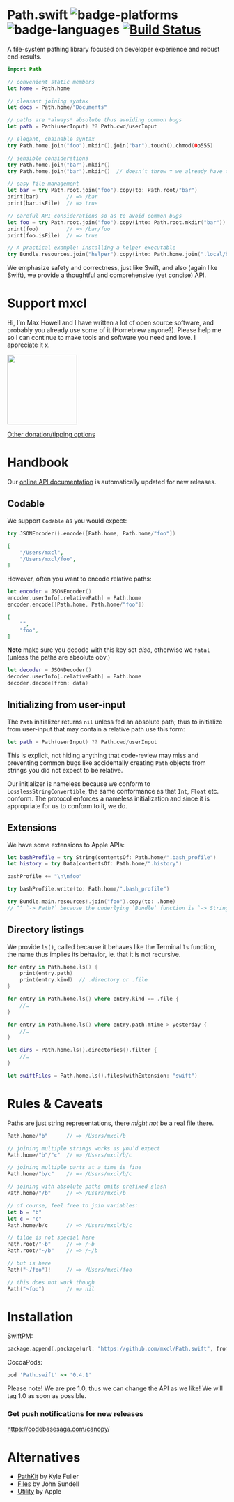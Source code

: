 # Path.swift ![badge-platforms] ![badge-languages] [![Build Status](https://travis-ci.com/mxcl/Path.swift.svg)](https://travis-ci.com/mxcl/Path.swift)

A file-system pathing library focused on developer experience and robust
end‐results.

```swift
import Path

// convenient static members
let home = Path.home

// pleasant joining syntax
let docs = Path.home/"Documents"

// paths are *always* absolute thus avoiding common bugs
let path = Path(userInput) ?? Path.cwd/userInput

// elegant, chainable syntax
try Path.home.join("foo").mkdir().join("bar").touch().chmod(0o555)

// sensible considerations
try Path.home.join("bar").mkdir()
try Path.home.join("bar").mkdir()  // doesn’t throw ∵ we already have the desired result

// easy file-management
let bar = try Path.root.join("foo").copy(to: Path.root/"bar")
print(bar)         // => /bar
print(bar.isFile)  // => true

// careful API considerations so as to avoid common bugs
let foo = try Path.root.join("foo").copy(into: Path.root.mkdir("bar"))
print(foo)         // => /bar/foo
print(foo.isFile)  // => true

// A practical example: installing a helper executable
try Bundle.resources.join("helper").copy(into: Path.home.join(".local/bin").mkpath()).chmod(0o500)
```

We emphasize safety and correctness, just like Swift, and also (again like
Swift), we provide a thoughtful and comprehensive (yet concise) API.

# Support mxcl

Hi, I’m Max Howell and I have written a lot of open source software, and
probably you already use some of it (Homebrew anyone?). Please help me so I
can continue to make tools and software you need and love. I appreciate it x.

<a href="https://www.patreon.com/mxcl">
	<img src="https://c5.patreon.com/external/logo/become_a_patron_button@2x.png" width="160">
</a>

[Other donation/tipping options](http://mxcl.github.io/donate/)

# Handbook

Our [online API documentation] is automatically updated for new releases.

## Codable

We support `Codable` as you would expect:

```swift
try JSONEncoder().encode([Path.home, Path.home/"foo"])
```

```json
[
    "/Users/mxcl",
    "/Users/mxcl/foo",
]
```

However, often you want to encode relative paths:

```swift
let encoder = JSONEncoder()
encoder.userInfo[.relativePath] = Path.home
encoder.encode([Path.home, Path.home/"foo"])
```

```json
[
    "",
    "foo",
]
```

**Note** make sure you decode with this key set *also*, otherwise we `fatal`
(unless the paths are absolute obv.)

```swift
let decoder = JSONDecoder()
decoder.userInfo[.relativePath] = Path.home
decoder.decode(from: data)
```

## Initializing from user-input

The `Path` initializer returns `nil` unless fed an absolute path; thus to
initialize from user-input that may contain a relative path use this form:

```swift
let path = Path(userInput) ?? Path.cwd/userInput
```

This is explicit, not hiding anything that code-review may miss and preventing
common bugs like accidentally creating `Path` objects from strings you did not
expect to be relative.

Our initializer is nameless because we conform to `LosslessStringConvertible`,
the same conformance as that `Int`, `Float` etc. conform. The protocol enforces
a nameless initialization and since it is appropriate for us to conform to it,
we do.

## Extensions

We have some extensions to Apple APIs:

```swift
let bashProfile = try String(contentsOf: Path.home/".bash_profile")
let history = try Data(contentsOf: Path.home/".history")

bashProfile += "\n\nfoo"

try bashProfile.write(to: Path.home/".bash_profile")

try Bundle.main.resources!.join("foo").copy(to: .home)
// ^^ `-> Path?` because the underlying `Bundle` function is `-> String?`
```

## Directory listings

We provide `ls()`, called because it behaves like the Terminal `ls` function,
the name thus implies its behavior, ie. that it is not recursive.

```swift
for entry in Path.home.ls() {
    print(entry.path)
    print(entry.kind)  // .directory or .file
}

for entry in Path.home.ls() where entry.kind == .file {
    //…
}

for entry in Path.home.ls() where entry.path.mtime > yesterday {
    //…
}

let dirs = Path.home.ls().directories().filter {
    //…
}

let swiftFiles = Path.home.ls().files(withExtension: "swift")
```

# Rules & Caveats

Paths are just string representations, there *might not* be a real file there.

```swift
Path.home/"b"      // => /Users/mxcl/b

// joining multiple strings works as you’d expect
Path.home/"b"/"c"  // => /Users/mxcl/b/c

// joining multiple parts at a time is fine
Path.home/"b/c"    // => /Users/mxcl/b/c

// joining with absolute paths omits prefixed slash
Path.home/"/b"     // => /Users/mxcl/b

// of course, feel free to join variables:
let b = "b"
let c = "c"
Path.home/b/c      // => /Users/mxcl/b/c

// tilde is not special here
Path.root/"~b"     // => /~b
Path.root/"~/b"    // => /~/b

// but is here
Path("~/foo")!     // => /Users/mxcl/foo

// this does not work though
Path("~foo")       // => nil
```

# Installation

SwiftPM:

```swift
package.append(.package(url: "https://github.com/mxcl/Path.swift", from: "0.4.1"))
```

CocoaPods:

```ruby
pod 'Path.swift' ~> '0.4.1'
```

Please note! We are pre 1.0, thus we can change the API as we like! We will tag
1.0 as soon as possible.

### Get push notifications for new releases

https://codebasesaga.com/canopy/

# Alternatives

* [PathKit](https://github.com/kylef/PathKit) by Kyle Fuller
* [Files](https://github.com/JohnSundell/Files) by John Sundell
* [Utility](https://github.com/apple/swift-package-manager) by Apple


[badge-platforms]: https://img.shields.io/badge/platforms-macOS%20%7C%20Linux%20%7C%20iOS%20%7C%20tvOS%20%7C%20watchOS-lightgrey.svg
[badge-languages]: https://img.shields.io/badge/swift-4.2-orange.svg
[online API documentation]: https://mxcl.github.io/Path.swift/Structs/Path.html

